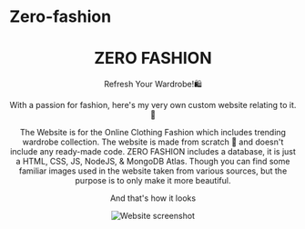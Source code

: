 # Zero-fashion
<h1 align="center">ZERO FASHION</h1>

<p align="center">Refresh Your Wardrobe!🛍️</p>

<p align="center">
  With a passion for fashion, here's my very own custom website relating to it.💃
</p>

<p align="center">
  The Website is for the Online Clothing Fashion which includes trending wardrobe collection. The website is made from scratch 🥳 and doesn't include any ready-made code.
  ZERO FASHION includes a database, it is just a HTML, CSS, JS, NodeJS, & MongoDB Atlas. Though you can find some familiar images used in the website taken from various sources, but the purpose is to only make it more beautiful.
</p>

<p align="center">
  And that's how it looks
</p>

<p align="center">
  <img src="" alt="Website screenshot">
</p>

 

